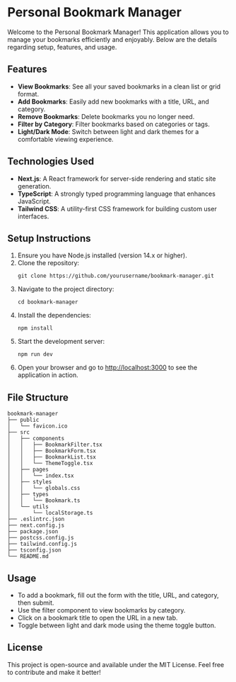 # Personal Bookmark Manager

Welcome to the Personal Bookmark Manager! This application allows you to manage your bookmarks efficiently and enjoyably. Below are the details regarding setup, features, and usage.

## Features

- **View Bookmarks**: See all your saved bookmarks in a clean list or grid format.
- **Add Bookmarks**: Easily add new bookmarks with a title, URL, and category.
- **Remove Bookmarks**: Delete bookmarks you no longer need.
- **Filter by Category**: Filter bookmarks based on categories or tags.
- **Light/Dark Mode**: Switch between light and dark themes for a comfortable viewing experience.

## Technologies Used

- **Next.js**: A React framework for server-side rendering and static site generation.
- **TypeScript**: A strongly typed programming language that enhances JavaScript.
- **Tailwind CSS**: A utility-first CSS framework for building custom user interfaces.

## Setup Instructions

1. Ensure you have Node.js installed (version 14.x or higher).
2. Clone the repository:
   ```
   git clone https://github.com/yourusername/bookmark-manager.git
   ```
3. Navigate to the project directory:
   ```
   cd bookmark-manager
   ```
4. Install the dependencies:
   ```
   npm install
   ```
5. Start the development server:
   ```
   npm run dev
   ```
6. Open your browser and go to [http://localhost:3000](http://localhost:3000) to see the application in action.

## File Structure

```
bookmark-manager
├── public
│   └── favicon.ico
├── src
│   ├── components
│   │   ├── BookmarkFilter.tsx
│   │   ├── BookmarkForm.tsx
│   │   ├── BookmarkList.tsx
│   │   └── ThemeToggle.tsx
│   ├── pages
│   │   └── index.tsx
│   ├── styles
│   │   └── globals.css
│   ├── types
│   │   └── Bookmark.ts
│   └── utils
│       └── localStorage.ts
├── .eslintrc.json
├── next.config.js
├── package.json
├── postcss.config.js
├── tailwind.config.js
├── tsconfig.json
└── README.md
```

## Usage

- To add a bookmark, fill out the form with the title, URL, and category, then submit.
- Use the filter component to view bookmarks by category.
- Click on a bookmark title to open the URL in a new tab.
- Toggle between light and dark mode using the theme toggle button.

## License

This project is open-source and available under the MIT License. Feel free to contribute and make it better!